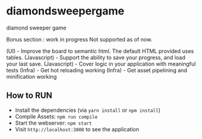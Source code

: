 # diamondsweepergame
diamond sweeper game

Bonus section : work in progress
Not supported as of now.

(UI) - Improve the board to semantic html. The default HTML provided uses tables.
(Javascript) - Support the ability to save your progress, and load your last save.
(Javascript) - Cover logic in your application with meaningful tests
(Infra) - Get hot reloading working
(Infra) - Get asset pipelining and minification working



## How to RUN

* Install the dependencies (via `yarn install` or `npm install`)
* Compile Assets: `npm run compile`
* Start the webserver: `npm start`
* Visit `http://localhost:3000` to see the application